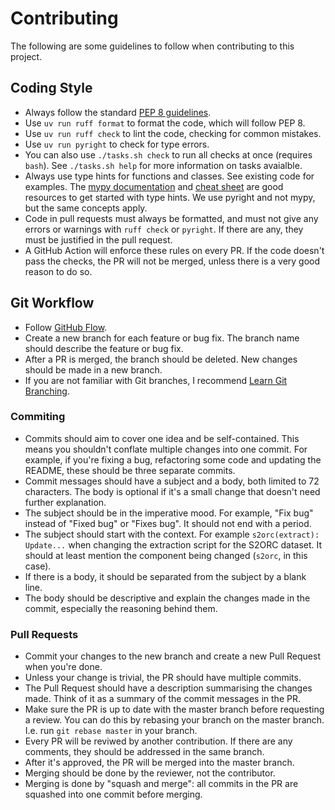 # Contributing

The following are some guidelines to follow when contributing to this project.

## Coding Style
- Always follow the standard [PEP 8 guidelines](https://peps.python.org/pep-0008/).
- Use `uv run ruff format` to format the code, which will follow PEP 8.
- Use `uv run ruff check` to lint the code, checking for common mistakes.
- Use `uv run pyright` to check for type errors.
- You can also use `./tasks.sh check` to run all checks at once (requires `bash`).
  See `./tasks.sh help` for more information on tasks avaialble.
- Always use type hints for functions and classes. See existing code for examples. The
  [mypy documentation](https://mypy.readthedocs.io/en/stable/getting_started.html) and
  [cheat sheet](https://mypy.readthedocs.io/en/stable/cheat_sheet_py3.html) are good
  resources to get started with type hints. We use pyright and not mypy, but the same
  concepts apply.
- Code in pull requests must always be formatted, and must not give any errors or
  warnings with `ruff check` or `pyright`. If there are any, they must be justified
  in the pull request.
- A GitHub Action will enforce these rules on every PR. If the code doesn't pass the
  checks, the PR will not be merged, unless there is a very good reason to do so.

## Git Workflow
- Follow [GitHub Flow](https://docs.github.com/en/get-started/using-github/github-flow).
- Create a new branch for each feature or bug fix. The branch name should describe
  the feature or bug fix.
- After a PR is merged, the branch should be deleted. New changes should be made in a
  new branch.
- If you are not familiar with Git branches, I recommend [Learn Git
  Branching](https://learngitbranching.js.org/).

### Commiting
- Commits should aim to cover one idea and be self-contained. This means you shouldn't
  conflate multiple changes into one commit. For example, if you're fixing a bug,
  refactoring some code and updating the README, these should be three separate commits.
- Commit messages should have a subject and a body, both limited to 72 characters. The
  body is optional if it's a small change that doesn't need further explanation.
- The subject should be in the imperative mood. For example, "Fix bug" instead of "Fixed
  bug" or "Fixes bug". It should not end with a period.
- The subject should start with the context. For example `s2orc(extract): Update...`
  when changing the extraction script for the S2ORC dataset. It should at least mention
  the component being changed (`s2orc`, in this case).
- If there is a body, it should be separated from the subject by a blank line.
- The body should be descriptive and explain the changes made in the commit, especially
  the reasoning behind them.

### Pull Requests
- Commit your changes to the new branch and create a new Pull Request when you're done.
- Unless your change is trivial, the PR should have multiple commits.
- The Pull Request should have a description summarising the changes made. Think of it
  as a summary of the commit messages in the PR.
- Make sure the PR is up to date with the master branch before requesting a review. You
  can do this by rebasing your branch on the master branch. I.e. run `git rebase master`
  in your branch.
- Every PR will be reviwed by another contribution. If there are any comments, they
  should be addressed in the same branch.
- After it's approved, the PR will be merged into the master branch.
- Merging should be done by the reviewer, not the contributor.
- Merging is done by "squash and merge": all commits in the PR are squashed into one
  commit before merging.
